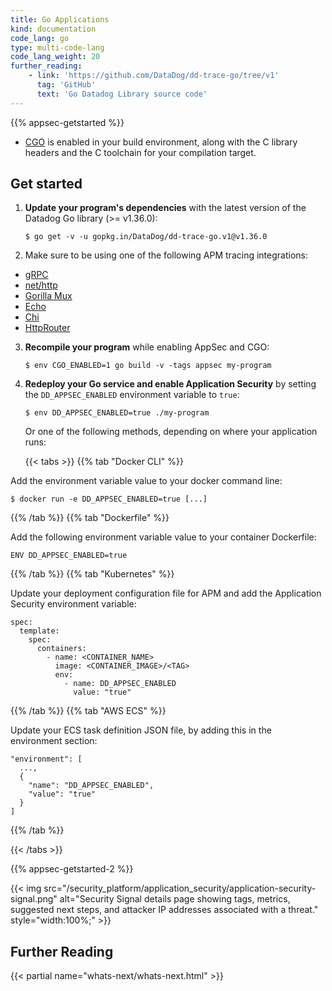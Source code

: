 ```yaml
---
title: Go Applications
kind: documentation
code_lang: go
type: multi-code-lang
code_lang_weight: 20
further_reading:
    - link: 'https://github.com/DataDog/dd-trace-go/tree/v1'
      tag: 'GitHub'
      text: 'Go Datadog Library source code'
---
```


{{% appsec-getstarted %}}
- [CGO][1] is enabled in your build environment, along with the C library headers and the C toolchain for your compilation target.

## Get started

1. **Update your program's dependencies** with the latest version of the Datadog Go library (>= v1.36.0):
   ```console
   $ go get -v -u gopkg.in/DataDog/dd-trace-go.v1@v1.36.0
   ```

2. Make sure to be using one of the following APM tracing integrations:
- [gRPC](https://pkg.go.dev/gopkg.in/DataDog/dd-trace-go.v1/contrib/google.golang.org/grpc#example-package-Server)
- [net/http](https://pkg.go.dev/gopkg.in/DataDog/dd-trace-go.v1/contrib/net/http#example-package)
- [Gorilla Mux](https://pkg.go.dev/gopkg.in/DataDog/dd-trace-go.v1/contrib/gorilla/mux#example-package)
- [Echo](https://pkg.go.dev/gopkg.in/DataDog/dd-trace-go.v1/contrib/labstack/echo#example-package)
- [Chi](https://pkg.go.dev/gopkg.in/DataDog/dd-trace-go.v1/contrib/go-chi/chi#example-package)
- [HttpRouter](https://pkg.go.dev/gopkg.in/DataDog/dd-trace-go.v1/contrib/julienschmidt/httprouter#example-package)

3. **Recompile your program** while enabling AppSec and CGO:
   ```console
   $ env CGO_ENABLED=1 go build -v -tags appsec my-program
   ```

4. **Redeploy your Go service and enable Application Security** by setting the `DD_APPSEC_ENABLED` environment variable to `true`:
   ```console
   $ env DD_APPSEC_ENABLED=true ./my-program
   ```
   Or one of the following methods, depending on where your application runs:

   {{< tabs >}}
{{% tab "Docker CLI" %}}

Add the environment variable value to your docker command line:

```console
$ docker run -e DD_APPSEC_ENABLED=true [...]
```

{{% /tab %}}
{{% tab "Dockerfile" %}}

Add the following environment variable value to your container Dockerfile:

```
ENV DD_APPSEC_ENABLED=true
```

{{% /tab %}}
{{% tab "Kubernetes" %}}

Update your deployment configuration file for APM and add the Application Security environment variable:

```
spec:
  template:
    spec:
      containers:
        - name: <CONTAINER_NAME>
          image: <CONTAINER_IMAGE>/<TAG>
          env:
            - name: DD_APPSEC_ENABLED
              value: "true"
```

{{% /tab %}}
{{% tab "AWS ECS" %}}

Update your ECS task definition JSON file, by adding this in the environment section:

```
"environment": [
  ...,
  {
    "name": "DD_APPSEC_ENABLED",
    "value": "true"
  }
]
```

{{% /tab %}}

{{< /tabs >}}

{{% appsec-getstarted-2 %}}

{{< img src="/security_platform/application_security/application-security-signal.png" alt="Security Signal details page showing tags, metrics, suggested next steps, and attacker IP addresses associated with a threat." style="width:100%;" >}}

## Further Reading

{{< partial name="whats-next/whats-next.html" >}}

[1]: https://github.com/golang/go/wiki/cgo

